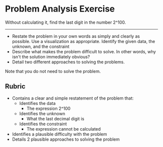 # Problem Analysis Exercise

Without calculating it, find the last digit in the number 2^100.

---

* Restate the problem in your own words as simply and clearly as possible. Use a visualization as appropriate. Identify the given data, the unknown, and the constraint
* Describe what makes the problem difficult to solve. In other words, why isn't the solution immediately obvious?
* Detail two different approaches to solving the problems.

Note that you do not need to solve the problem.

## Rubric

* Contains a clear and simple restatement of the problem that:
  * Identifies the data
    * The expression 2^100
  * Identifies the unknown
    * What the last decimal digit is
  * Identifies the constraint
    * The expression cannot be calculated
* Identifies a plausible difficulty with the problem
* Details 2 plausible approaches to solving the problem
